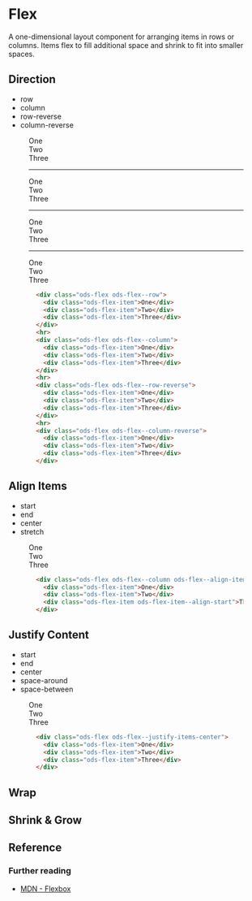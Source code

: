 # Flex

A one-dimensional layout component for arranging items in rows or columns.
Items flex to fill additional space and shrink to fit into smaller spaces.

## Direction

* row
* column
* row-reverse
* column-reverse

<figure class="nimatron--example">
  <div class="nimatron--rendered">
    <div class="ods-flex ods-flex--row">
      <div class="ods-flex-item">One</div>
      <div class="ods-flex-item">Two</div>
      <div class="ods-flex-item">Three</div>
    </div>
    <hr>
    <div class="ods-flex ods-flex--column">
      <div class="ods-flex-item">One</div>
      <div class="ods-flex-item">Two</div>
      <div class="ods-flex-item">Three</div>
    </div>
    <hr>
    <div class="ods-flex ods-flex--row-reverse">
      <div class="ods-flex-item">One</div>
      <div class="ods-flex-item">Two</div>
      <div class="ods-flex-item">Three</div>
    </div>
    <hr>
    <div class="ods-flex ods-flex--column-reverse">
      <div class="ods-flex-item">One</div>
      <div class="ods-flex-item">Two</div>
      <div class="ods-flex-item">Three</div>
    </div>
  </div>

  ```html
    <div class="ods-flex ods-flex--row">
      <div class="ods-flex-item">One</div>
      <div class="ods-flex-item">Two</div>
      <div class="ods-flex-item">Three</div>
    </div>
    <hr>
    <div class="ods-flex ods-flex--column">
      <div class="ods-flex-item">One</div>
      <div class="ods-flex-item">Two</div>
      <div class="ods-flex-item">Three</div>
    </div>
    <hr>
    <div class="ods-flex ods-flex--row-reverse">
      <div class="ods-flex-item">One</div>
      <div class="ods-flex-item">Two</div>
      <div class="ods-flex-item">Three</div>
    </div>
    <hr>
    <div class="ods-flex ods-flex--column-reverse">
      <div class="ods-flex-item">One</div>
      <div class="ods-flex-item">Two</div>
      <div class="ods-flex-item">Three</div>
    </div>
  ```
</figure>

## Align Items

* start
* end
* center
* stretch

<figure class="nimatron--example">
  <div class="nimatron--rendered">
    <div class="ods-flex ods-flex--column ods-flex--align-items-end">
      <div class="ods-flex-item">One</div>
      <div class="ods-flex-item">Two</div>
      <div class="ods-flex-item ods-flex-item--align-start">Three</div>
    </div>
  </div>

  ```html
    <div class="ods-flex ods-flex--column ods-flex--align-items-end">
      <div class="ods-flex-item">One</div>
      <div class="ods-flex-item">Two</div>
      <div class="ods-flex-item ods-flex-item--align-start">Three</div>
    </div>
  ```
</figure>

## Justify Content

* start
* end
* center
* space-around
* space-between

<figure class="nimatron--example">
  <div class="nimatron--rendered">
    <div class="ods-flex ods-flex--justify-items-center">
      <div class="ods-flex-item">One</div>
      <div class="ods-flex-item">Two</div>
      <div class="ods-flex-item">Three</div>
    </div>
  </div>

  ```html
    <div class="ods-flex ods-flex--justify-items-center">
      <div class="ods-flex-item">One</div>
      <div class="ods-flex-item">Two</div>
      <div class="ods-flex-item">Three</div>
    </div>
  ```
</figure>

## Wrap

## Shrink & Grow

## Reference

### Further reading

<ul>
  <li>
    <a href="https://developer.mozilla.org/en-US/docs/Learn/CSS/CSS_layout/Flexbox">
      MDN - Flexbox
    </a>
  </li>
</ul>

